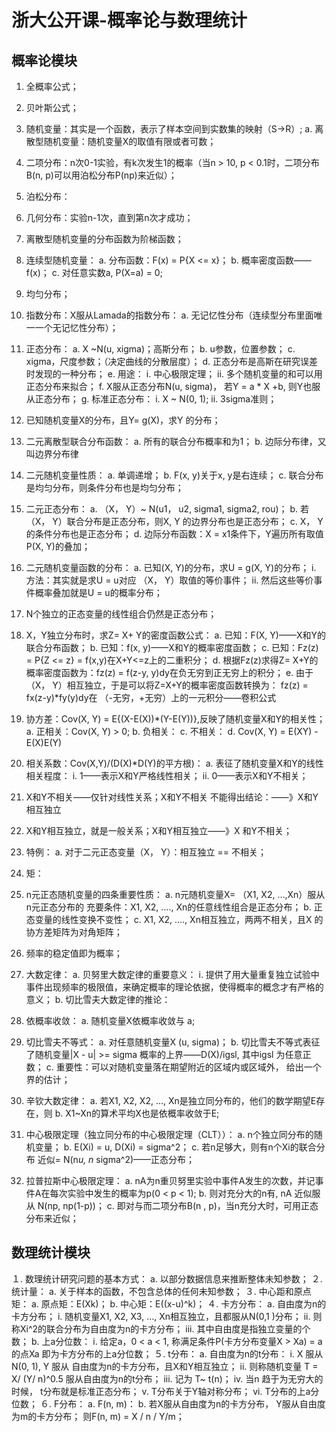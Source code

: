 # 浙大公开课-概率论与数理统计
## 概率论模块
1. 全概率公式；
2. 贝叶斯公式；
3. 随机变量：其实是一个函数，表示了样本空间到实数集的映射（S->R）;
	a. 离散型随机变量：随机变量X的取值有限或者可数；
4. 二项分布：n次0-1实验，有k次发生1的概率（当n > 10, p < 0.1时，二项分布B(n, p)可以用泊松分布P(np)来近似）；
5. 泊松分布：
6. 几何分布：实验n-1次，直到第n次才成功；
7. 离散型随机变量的分布函数为阶梯函数；
8. 连续型随机变量：
	a. 分布函数：F(x) = P{X <= x}；
	b. 概率密度函数——f(x)；
	c. 对任意实数a, P(X=a) = 0;
9. 均匀分布；
10. 指数分布：X服从Lamada的指数分布：
	a. 无记忆性分布（连续型分布里面唯一一个无记忆性分布）；
11. 正态分布：
	a. X ~N(u, xigma)；高斯分布；
	b. u参数，位置参数；
	c. xigma，尺度参数；（决定曲线的分散层度）；
	d. 正态分布是高斯在研究误差时发现的一种分布；
	e. 用途：
		i. 中心极限定理；
		ii. 多个随机变量的和可以用正态分布来拟合；
	f. X服从正态分布N(u, sigma)， 若Y = a * X +b, 则Y也服从正态分布；
	g. 标准正态分布：
		i. X ~ N(0, 1);
		ii. 3sigma准则；
12. 已知随机变量X的分布，且Y= g(X)，求Y 的分布；
13. 二元离散型联合分布函数：
	a. 所有的联合分布概率和为1；
	b. 边际分布律，又叫边界分布律
14. 二元随机变量性质：
	a. 单调递增；
	b. F(x, y)关于x, y是右连续；
	c. 联合分布是均匀分布，则条件分布也是均匀分布；
15. 二元正态分布：
	a. （X， Y）~ N(u1， u2, sigma1, sigma2, rou)；
	b. 若（X， Y）联合分布是正态分布，则X, Y 的边界分布也是正态分布；
	c. X， Y的条件分布也是正态分布；
	d. 边际分布函数：X = x1条件下，Y遍历所有取值P(X, Y)的叠加；
16. 二元随机变量函数的分布：
	a. 已知(X, Y)的分布，求U = g(X, Y)的分布；
		i. 方法：其实就是求U = u对应 （X， Y）取值的等价事件；
		ii. 然后这些等价事件概率叠加就是U = u的概率分布；
17. N个独立的正态变量的线性组合仍然是正态分布；
18. X，Y独立分布时，求Z= X+ Y的密度函数公式：
	a. 已知：F(X, Y)——X和Y的联合分布函数；
	b. 已知：f(x, y)——X和Y的概率密度函数；
	c. 已知：Fz(z) = P{Z <= z} = f(x,y)在X+Y<=z上的二重积分；
	d. 根据Fz(z)求得Z= X+Y的概率密度函数为：fz(z) = f(z-y, y)dy在负无穷到正无穷上的积分；
	e. 由于（X， Y）相互独立，于是可以将Z=X+Y的概率密度函数转换为：
	fz(z) = fx(z-y)*fy(y)dy在 （-无穷，+无穷）上的一元积分——卷积公式
	
19. 协方差：Cov(X, Y) = E{(X-E(X))*(Y-E(Y))},反映了随机变量X和Y的相关性；
	a. 正相关：Cov(X, Y) > 0;
	b. 负相关：
	c. 不相关：
	d. Cov(X, Y) = E(XY) - E(X)E(Y)
20. 相关系数：Cov(X,Y)/(D(X)*D(Y)的平方根)：
	a. 表征了随机变量X和Y的线性相关程度：
		i. 1——表示X和Y严格线性相关；
		ii. 0——表示X和Y不相关；
21. X和Y不相关——仅针对线性关系；X和Y不相关 不能得出结论：——》X和Y相互独立
22. X和Y相互独立，就是一般关系；X和Y相互独立——》X 和Y不相关；
23. 特例：
	a. 对于二元正态变量（X， Y）：相互独立 == 不相关；
24. 矩：
25. n元正态随机变量的四条重要性质：
	a. n元随机变量X= （X1, X2, …,Xn）服从 n元正态分布的 充要条件：X1, X2, …., Xn的任意线性组合是正态分布；
	b. 正态变量的线性变换不变性；
	c. X1, X2, …., Xn相互独立，两两不相关，且X 的协方差矩阵为对角矩阵；
26. 频率的稳定值即为概率；
27. 大数定律：
	a. 贝努里大数定律的重要意义：
		i. 提供了用大量重复独立试验中事件出现频率的极限值，来确定概率的理论依据，使得概率的概念才有严格的意义；
	b. 切比雪夫大数定律的推论：
28. 依概率收敛：
	a. 随机变量X依概率收敛与 a;
29. 切比雪夫不等式：
	a. 对任意随机变量X (u, sigma)；
	b. 切比雪夫不等式表征了随机变量|X - u| >= sigma 概率的上界——D(X)/igsl, 其中igsl 为任意正数；
	c. 重要性：可以对随机变量落在期望附近的区域内或区域外， 给出一个界的估计；
30. 辛钦大数定律：
	a. 若X1, X2, X2, …, Xn是独立同分布的，他们的数学期望E存在，则
	b. X1~Xn的算术平均X也是依概率收敛于E;
31. 中心极限定理（独立同分布的中心极限定理（CLT））：
	a. n个独立同分布的随机变量；
	b. E(Xi) = u, D(Xi) = sigma^2；
	c. 若n足够大，则有n个Xi的联合分布 近似= N(n*u, n* sigma^2)——正态分布；
32. 拉普拉斯中心极限定理：
	a. nA为n重贝努里实验中事件A发生的次数，并记事件A在每次实验中发生的概率为p(0 < p < 1);
	b. 则对充分大的n有, nA 近似服从 N(np, np(1-p))；
	c. 即对与而二项分布B(n , p)，当n充分大时，可用正态分布来近似；

## 数理统计模块
１. 数理统计研究问题的基本方式：
	a. 以部分数据信息来推断整体未知参数；
２. 统计量：
	a. 关于样本的函数，不包含总体的任何未知参数；
３. 中心距和原点矩：
	a. 原点矩：E(Xk)；
	b. 中心矩：E((x-u)^k)；
４. 卡方分布：
	a. 自由度为n的卡方分布；
		i. 随机变量X1, X2, X3, …, Xn相互独立，且都服从N(0,1 )分布；
		ii. 则称Xi^2的联合分布为自由度为n的卡方分布；
		iii. 其中自由度是指独立变量的个数；
	b. 上a分位数：
		i. 给定a，0 < a < 1, 称满足条件P(卡方分布变量X > Xa) = a的点Xa 即为卡方分布的上a分位数；
５. t分布：
	a. 自由度为n的t分布：
		i. X 服从 N(0, 1), Y 服从 自由度为n的卡方分布，且X和Y相互独立；
		ii. 则称随机变量 T = X/ (Y/ n)^0.5 服从自由度为n的t分布；
		iii. 记为 T~ t(n)；
		iv. 当n 趋于为无穷大的时候， t分布就是标准正态分布；
		v. T分布关于Y轴对称分布；
		vi. T分布的上a分位数；
６. F分布：
	a. F(n, m)：
	b. 若X服从自由度为n的卡方分布， Y服从自由度为m的卡方分布；
则F(n, m) = X / n / Y/m；

